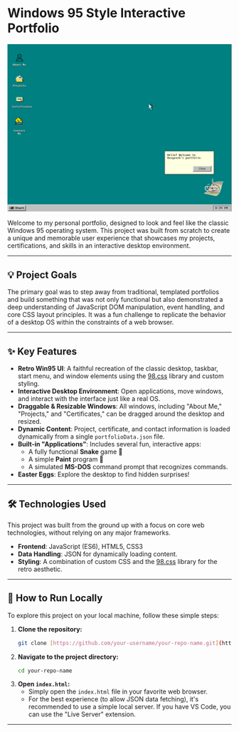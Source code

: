 # Windows 95 Style Interactive Portfolio

![Portfolio Screenshot](assets/images/screenshot/Screenshot.png) 

Welcome to my personal portfolio, designed to look and feel like the classic Windows 95 operating system. This project was built from scratch to create a unique and memorable user experience that showcases my projects, certifications, and skills in an interactive desktop environment.

---

## 💡 Project Goals

The primary goal was to step away from traditional, templated portfolios and build something that was not only functional but also demonstrated a deep understanding of JavaScript DOM manipulation, event handling, and core CSS layout principles. It was a fun challenge to replicate the behavior of a desktop OS within the constraints of a web browser.

---

## ✨ Key Features

* **Retro Win95 UI**: A faithful recreation of the classic desktop, taskbar, start menu, and window elements using the [98.css](https://jdan.github.io/98.css/) library and custom styling.
* **Interactive Desktop Environment**: Open applications, move windows, and interact with the interface just like a real OS.
* **Draggable & Resizable Windows**: All windows, including "About Me," "Projects," and "Certificates," can be dragged around the desktop and resized.
* **Dynamic Content**: Project, certificate, and contact information is loaded dynamically from a single `portfolioData.json` file.
* **Built-in "Applications"**: Includes several fun, interactive apps:
    * A fully functional **Snake** game 🐍
    * A simple **Paint** program 🎨
    * A simulated **MS-DOS** command prompt that recognizes commands.
* **Easter Eggs**: Explore the desktop to find hidden surprises!

---

## 🛠️ Technologies Used

This project was built from the ground up with a focus on core web technologies, without relying on any major frameworks.

* **Frontend**: JavaScript (ES6), HTML5, CSS3
* **Data Handling**: JSON for dynamically loading content.
* **Styling**: A combination of custom CSS and the [98.css](https://jdan.github.io/98.css/) library for the retro aesthetic.

---

## 🚀 How to Run Locally

To explore this project on your local machine, follow these simple steps:

1.  **Clone the repository:**
    ```bash
    git clone [https://github.com/your-username/your-repo-name.git](https://github.com/your-username/your-repo-name.git)
    ```
2.  **Navigate to the project directory:**
    ```bash
    cd your-repo-name
    ```
3.  **Open `index.html`:**
    * Simply open the `index.html` file in your favorite web browser.
    * For the best experience (to allow JSON data fetching), it's recommended to use a simple local server. If you have VS Code, you can use the "Live Server" extension.

---

